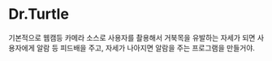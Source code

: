 # Dr.Turtle

기본적으로 웹캠등 카메라 소스로 사용자를 촬용해서 거북목을 유발하는 자세가 되면 사용자에게 알람 등 피드배을 주고, 자세가 나아지면 알람을 주는 프로그램을 만들거야.


